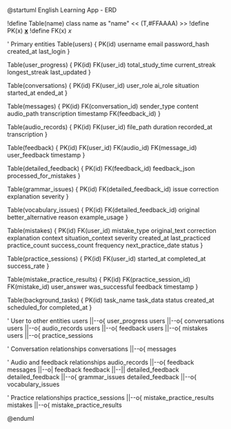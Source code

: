 @startuml English Learning App - ERD

!define Table(name) class name as "name" << (T,#FFAAAA) >>
!define PK(x) <b><u>x</u></b>
!define FK(x) <i>x</i>

' Primary entities
Table(users) {
  PK(id)
  username
  email
  password_hash
  created_at
  last_login
}

Table(user_progress) {
  PK(id)
  FK(user_id)
  total_study_time
  current_streak
  longest_streak
  last_updated
}

Table(conversations) {
  PK(id)
  FK(user_id)
  user_role
  ai_role
  situation
  started_at
  ended_at
}

Table(messages) {
  PK(id)
  FK(conversation_id)
  sender_type
  content
  audio_path
  transcription
  timestamp
  FK(feedback_id)
}

Table(audio_records) {
  PK(id)
  FK(user_id)
  file_path
  duration
  recorded_at
  transcription
}

Table(feedback) {
  PK(id)
  FK(user_id)
  FK(audio_id)
  FK(message_id)
  user_feedback
  timestamp
}

Table(detailed_feedback) {
  PK(id)
  FK(feedback_id)
  feedback_json
  processed_for_mistakes
}

Table(grammar_issues) {
  PK(id)
  FK(detailed_feedback_id)
  issue
  correction
  explanation
  severity
}

Table(vocabulary_issues) {
  PK(id)
  FK(detailed_feedback_id)
  original
  better_alternative
  reason
  example_usage
}

Table(mistakes) {
  PK(id)
  FK(user_id)
  mistake_type
  original_text
  correction
  explanation
  context
  situation_context
  severity
  created_at
  last_practiced
  practice_count
  success_count
  frequency
  next_practice_date
  status
}

Table(practice_sessions) {
  PK(id)
  FK(user_id)
  started_at
  completed_at
  success_rate
}

Table(mistake_practice_results) {
  PK(id)
  FK(practice_session_id)
  FK(mistake_id)
  user_answer
  was_successful
  feedback
  timestamp
}

Table(background_tasks) {
  PK(id)
  task_name
  task_data
  status
  created_at
  scheduled_for
  completed_at
}

' User to other entities
users ||--o{ user_progress
users ||--o{ conversations
users ||--o{ audio_records
users ||--o{ feedback
users ||--o{ mistakes
users ||--o{ practice_sessions

' Conversation relationships
conversations ||--o{ messages

' Audio and feedback relationships
audio_records ||--o{ feedback
messages ||--o| feedback
feedback ||--|| detailed_feedback
detailed_feedback ||--o{ grammar_issues
detailed_feedback ||--o{ vocabulary_issues

' Practice relationships
practice_sessions ||--o{ mistake_practice_results
mistakes ||--o{ mistake_practice_results

@enduml